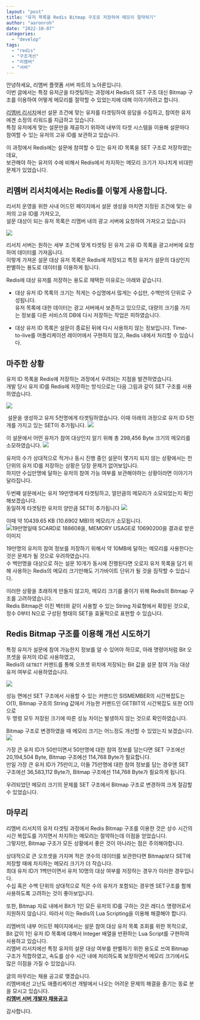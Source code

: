 ```yaml
---
layout: "post"
title: "유저 목록을 Redis Bitmap 구조로 저장하여 메모리 절약하기"
author: "aaronroh"
date: "2022-10-07"
categories: 
  - "develop"
tags: 
  - "redis"
  - "구조개선"
  - "리멤버"
  - "서버"
---
```


안녕하세요, 리멤버 플랫폼 서버 파트의 노아론입니다.  
이번 글에서는 특정 유저군을 타겟팅하는 과정에서 Redis의 SET 구조 대신 Bitmap 구조를 이용하여 어떻게 메모리를 절약할 수 있었는지에 대해 이야기하려고 합니다.

[리멤버 리서치](https://survey.rememberapp.co.kr/)에선 설문 조건에 맞는 유저를 타겟팅하여 응답을 수집하고, 참여한 유저에겐 소정의 리워드를 지급하고 있습니다.  
특정 유저에게 맞는 설문만을 제공하기 위하여 내부의 타겟 시스템을 이용해 설문마다 참여할 수 있는 유저의 고유 ID를 보관하고 있습니다.

이 과정에서 Redis에는 설문에 참여할 수 있는 유저 ID 목록을 SET 구조로 저장하였는데요,  
보관해야 하는 유저의 수에 비해서 Redis에서 차지하는 메모리 크기가 지나치게 비대한 문제가 있었습니다.

## 리멤버 리서치에서는 Redis를 이렇게 사용합니다.

리서치 운영을 위한 사내 어드민 페이지에서 설문 생성을 마치면 지정된 조건에 맞는 유저의 고유 ID를 가져오고,  
설문 대상이 되는 유저 목록은 리멤버 내의 광고 서버에 요청하여 가져오고 있습니다

![](/images/xa2CrNVktm.png)

리서치 서버는 원하는 세부 조건에 맞게 타겟팅 된 유저 고유 ID 목록을 광고서버에 요청하여 데이터를 가져옵니다.  
이렇게 가져온 설문 대상 유저 목록은 Redis에 저장되고 특정 유저가 설문의 대상인지 판별하는 용도로 데이터를 이용하게 됩니다.

Redis에 대상 유저를 저장하는 용도로 채택한 이유로는 아래와 같습니다.

- 대상 유저 ID 목록의 크기는 적게는 수십명에서 많게는 수십만, 수백만의 단위로 구성됩니다.  
    유저 목록에 대한 데이터는 광고 서버에서 보존하고 있으므로, 대량의 크기를 가지는 정보를 다른 서비스의 DB에 다시 저장하는 작업은 피하였습니다.
    
- 대상 유저 ID 목록은 설문이 종료된 뒤에 다시 사용하지 않는 정보입니다. Time-to-live를 어플리케이션 레이어에서 구현하지 않고, Redis 내에서 처리할 수 있습니다.
    

## 마주한 상황

유저 ID 목록을 Redis에 저장하는 과정에서 우려되는 지점을 발견하였습니다.  
개발 당시 유저 ID를 Redis에 저장하는 방식으로는 다음 그림과 같이 SET 구조를 사용하였습니다.

![](/images/dz0htfGT1t.png)

 설문을 생성하고 유저 5천명에게 타겟팅하였습니다. 이때 아래의 과정으로 유저 ID 5천개를 가지고 있는 SET이 추가됩니다. ![](/images/geAiePJc8x.png)

이 설문에서 어떤 유저가 참여 대상인지 알기 위해 총 298,456 Byte 크기의 메모리를 소모하였습니다. ![](/images/QJNJEnSRBa.png)

유저의 수가 상대적으로 적거나 동시 진행 중인 설문이 몇가지 되지 않는 상황에서는 천 단위의 유저 ID를 저장하는 상황은 당장 문제가 없어보입니다.  
하지만 수십만명에 달하는 유저의 참여 가능 여부를 보관해야하는 상황이라면 이야기가 달라집니다.

두번째 설문에서는 유저 19만명에게 타겟팅하고, 얼만큼의 메모리가 소모되었는지 확인해보겠습니다.  
동일하게 타겟팅한 유저의 양만큼 SET이 추가됩니다 ![](/images/xrsP0sy2Tq.png)

이때 약 10439.65 KB (10.6902 MB)의 메모리가 소모됩니다. ![19만명일때 SCARD로 188608을, MEMORY USAGE로 10690200을 결과로 받은 이미지](/images/peQlPgY4BT.png)

19만명의 유저의 참여 정보를 저장하기 위해서 약 10MB에 달하는 메모리를 사용한다는 것은 문제가 될 것으로 우려하였습니다.  
수 백만명을 대상으로 하는 설문 10개가 동시에 진행된다면 오로지 유저 목록을 담기 위해 사용하는 Redis의 메모리 크기만해도 기가바이트 단위가 될 것을 짐작할 수 있습니다.

이러한 상황을 초래하게 만들지 않고자, 메모리 크기를 줄이기 위해 Redis의 Bitmap 구조를 고려하였습니다.  
Redis Bitmap은 이진 벡터와 같이 사용할 수 있는 String 자료형에서 확장된 것으로, 정수 0부터 N으로 구성된 형태의 SET을 효율적으로 표현할 수 있습니다.

## Redis Bitmap 구조를 이용해 개선 시도하기

특정 유저가 설문에 참여 가능한지 정보를 알 수 있어야 하므로, 아래 명령어처럼 Bit 오프셋을 유저의 ID로 사용하였고,  
Redis의 `GETBIT` 커맨드를 통해 오프셋 위치에 저장되는 Bit 값을 설문 참여 가능 대상 유저 여부로 사용하였습니다.

![](/images/UJU4KwcGg1.png)

성능 면에선 SET 구조에서 사용할 수 있는 커맨드인 SISMEMBER의 시간복잡도는 O(1), Bitmap 구조의 String 값에서 가능한 커맨드인 GETBIT의 시간복잡도 또한 O(1) 으로  
두 명령 모두 저장된 크기에 따른 성능 차이는 발생하지 않는 것으로 확인하였습니다.

Bitmap 구조로 변경하였을 때 메모리 크기는 어느정도 개선할 수 있었는지 보겠습니다. ![](/images/hOoJSuU8CY.png)

가장 큰 유저 ID가 50만이면서 50만명에 대한 참여 정보를 담는다면 SET 구조에선 20,194,504 Byte, Bitmap 구조에선 114,768 Byte가 필요합니다.  
만일 가장 큰 유저 ID가 75만이고, 이들 75만명에 대한 참여 정보를 담는 경우엔 SET 구조에선 36,583,112 Byte가, Bitmap 구조에선 114,768 Byte가 필요하게 됩니다.

우려되었던 메모리 크기의 문제를 SET 구조에서 Bitmap 구조로 변경하여 크게 절감할 수 있었습니다.

## 마무리

리멤버 리서치의 유저 타겟팅 과정에서 Redis Bitmap 구조를 이용한 것은 상수 시간의 시간 복잡도를 가지면서 차지하는 메모리는 절약하는데 이점을 얻었습니다.  
그렇지만, Bitmap 구조가 모든 상황에서 좋은 것이 아니라는 점은 주의해야합니다.

상대적으로 큰 오프셋을 가지며 적은 갯수의 데이터를 보관한다면 Bitmap보다 SET에 저장할 때에 차지하는 메모리 크기가 더 작습니다.  
최대 유저 ID가 1백만이면서 유저 10명의 대상 여부를 저장하는 경우가 이러한 경우입니다.  
수십 혹은 수백 단위의 상대적으로 적은 수의 유저가 포함되는 경우엔 SET구조를 함께 사용하도록 고려하는 것이 좋아보입니다.

또한, Bitmap 자료 내에서 Bit가 1인 모든 유저의 ID를 구하는 것은 레디스 명령어로서 지원하지 않습니다. 따라서 이는 Redis의 Lua Scripting을 이용해 해결해야 합니다.

리멤버의 내부 어드민 페이지에서는 설문 참여 대상 유저 목록 조회를 위한 목적으로,  
Bit 값이 1인 유저 ID 목록에 대해서 Integer 배열을 반환하는 Lua Script를 구현하여 사용하고 있습니다.  
리멤버 리서치에선 특정 유저의 설문 대상 여부를 판별하기 위한 용도로 쓰여 Bitmap 구조가 적합하였고, 속도를 상수 시간 내에 처리하도록 보장하면서 메모리 크기에서도 많은 이점을 가질 수 있었습니다.

글의 마무리는 채용 공고로 맺겠습니다.  
리멤버에선 고난도 애플리케이션 개발에서 나오는 어려운 문제의 해결을 즐기는 동료 분을 모시고 있습니다.  
**[리멤버 서버 개발자 채용공고](https://hello.remember.co.kr/recruit/server)**

감사합니다.
